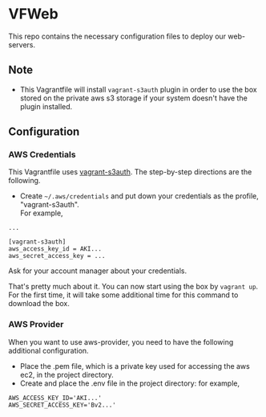 # VFWeb
This repo contains the necessary configuration files to deploy our web-servers.

## Note
- This Vagrantfile will install `vagrant-s3auth` plugin in order to use the box    
  stored on the private aws s3 storage if your system doesn't have the plugin installed.

## Configuration
### AWS Credentials
This Vagrantfile uses [vagrant-s3auth](https://github.com/WhoopInc/vagrant-s3auth).
The step-by-step directions are the following.

- Create `~/.aws/credentials` and put down your credentials as the profile, "vagrant-s3auth".    
For example,

```
...

[vagrant-s3auth]
aws_access_key_id = AKI...
aws_secret_access_key = ...
```

Ask for your account manager about your credentials.

That's pretty much about it. You can now start using the box by `vagrant up`.
For the first time, it will take some additional time for this command to download the box.

### AWS Provider
When you want to use aws-provider, you need to have the following additional configuration.

- Place the .pem file, which is a private key used for accessing the aws ec2, in the project directory.
- Create and place the .env file in the project directory: for example,
```
AWS_ACCESS_KEY_ID='AKI...'
AWS_SECRET_ACCESS_KEY='Bv2...'
```

